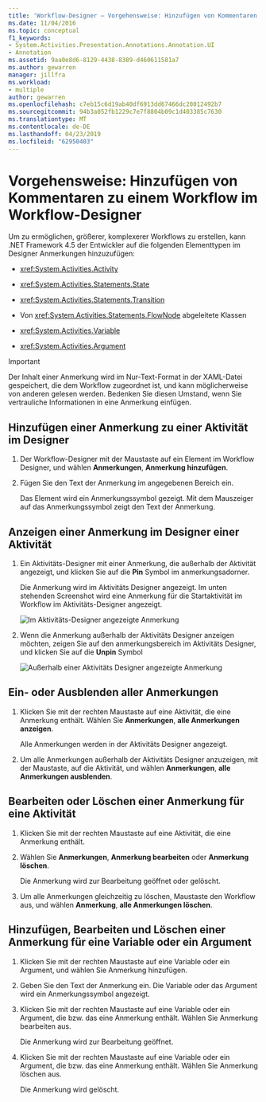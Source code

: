 ```yaml
---
title: 'Workflow-Designer – Vorgehensweise: Hinzufügen von Kommentaren zu einem workflow'
ms.date: 11/04/2016
ms.topic: conceptual
f1_keywords:
- System.Activities.Presentation.Annotations.Annotation.UI
- Annotation
ms.assetid: 9aa0e8d6-8129-4438-8389-d460611581a7
ms.author: gewarren
manager: jillfra
ms.workload:
- multiple
author: gewarren
ms.openlocfilehash: c7eb15c6d19ab40df6913dd67466dc20012492b7
ms.sourcegitcommit: 94b3a052fb1229c7e7f8804b09c1d403385c7630
ms.translationtype: MT
ms.contentlocale: de-DE
ms.lasthandoff: 04/23/2019
ms.locfileid: "62950403"
---
```

# <a name="how-to-add-comments-to-a-workflow-in-the-workflow-designer"></a>Vorgehensweise: Hinzufügen von Kommentaren zu einem Workflow im Workflow-Designer

Um zu ermöglichen, größerer, komplexerer Workflows zu erstellen, kann .NET Framework 4.5 der Entwickler auf die folgenden Elementtypen im Designer Anmerkungen hinzuzufügen:

- <xref:System.Activities.Activity>

- <xref:System.Activities.Statements.State>

- <xref:System.Activities.Statements.Transition>

- Von <xref:System.Activities.Statements.FlowNode> abgeleitete Klassen

- <xref:System.Activities.Variable>

- <xref:System.Activities.Argument>

> [!IMPORTANT]
> Der Inhalt einer Anmerkung wird im Nur-Text-Format in der XAML-Datei gespeichert, die dem Workflow zugeordnet ist, und kann möglicherweise von anderen gelesen werden. Bedenken Sie diesen Umstand, wenn Sie vertrauliche Informationen in eine Anmerkung einfügen.

## <a name="adding-an-annotation-to-an-activity-in-the-designer"></a>Hinzufügen einer Anmerkung zu einer Aktivität im Designer

1. Der Workflow-Designer mit der Maustaste auf ein Element im Workflow Designer, und wählen **Anmerkungen**, **Anmerkung hinzufügen**.

1. Fügen Sie den Text der Anmerkung im angegebenen Bereich ein.

   Das Element wird ein Anmerkungssymbol gezeigt. Mit dem Mauszeiger auf das Anmerkungssymbol zeigt den Text der Anmerkung.

## <a name="displaying-an-annotation-in-an-activitys-designer"></a>Anzeigen einer Anmerkung im Designer einer Aktivität

1. Ein Aktivitäts-Designer mit einer Anmerkung, die außerhalb der Aktivität angezeigt, und klicken Sie auf die **Pin** Symbol im anmerkungsadorner.

   Die Anmerkung wird im Aktivitäts Designer angezeigt. Im unten stehenden Screenshot wird eine Anmerkung für die Startaktivität im Workflow im Aktivitäts-Designer angezeigt.

   ![Im Aktivitäts-Designer angezeigte Anmerkung](../workflow-designer/media/annotationindesigner.png)

2. Wenn die Anmerkung außerhalb der Aktivitäts Designer anzeigen möchten, zeigen Sie auf den anmerkungsbereich im Aktivitäts Designer, und klicken Sie auf die **Unpin** Symbol

   ![Außerhalb einer Aktivitäts Designer angezeigte Anmerkung](../workflow-designer/media/annotationoutsidedesigner.png)

## <a name="showing-or-hiding-all-annotations"></a>Ein- oder Ausblenden aller Anmerkungen

1. Klicken Sie mit der rechten Maustaste auf eine Aktivität, die eine Anmerkung enthält. Wählen Sie **Anmerkungen**, **alle Anmerkungen anzeigen**.

   Alle Anmerkungen werden in der Aktivitäts Designer angezeigt.

1. Um alle Anmerkungen außerhalb der Aktivitäts Designer anzuzeigen, mit der Maustaste, auf die Aktivität, und wählen **Anmerkungen**, **alle Anmerkungen ausblenden**.

## <a name="editing-or-deleting-an-annotation-for-an-activity"></a>Bearbeiten oder Löschen einer Anmerkung für eine Aktivität

1. Klicken Sie mit der rechten Maustaste auf eine Aktivität, die eine Anmerkung enthält.

1. Wählen Sie **Anmerkungen**, **Anmerkung bearbeiten** oder **Anmerkung löschen**.

   Die Anmerkung wird zur Bearbeitung geöffnet oder gelöscht.

1. Um alle Anmerkungen gleichzeitig zu löschen, Maustaste den Workflow aus, und wählen **Anmerkung**, **alle Anmerkungen löschen**.

## <a name="adding-editing-and-deleting-an-annotation-for-a-variable-or-argument"></a>Hinzufügen, Bearbeiten und Löschen einer Anmerkung für eine Variable oder ein Argument

1. Klicken Sie mit der rechten Maustaste auf eine Variable oder ein Argument, und wählen Sie Anmerkung hinzufügen.

1. Geben Sie den Text der Anmerkung ein. Die Variable oder das Argument wird ein Anmerkungssymbol angezeigt.

1. Klicken Sie mit der rechten Maustaste auf eine Variable oder ein Argument, die bzw. das eine Anmerkung enthält. Wählen Sie Anmerkung bearbeiten aus.

   Die Anmerkung wird zur Bearbeitung geöffnet.

1. Klicken Sie mit der rechten Maustaste auf eine Variable oder ein Argument, die bzw. das eine Anmerkung enthält. Wählen Sie Anmerkung löschen aus.

   Die Anmerkung wird gelöscht.